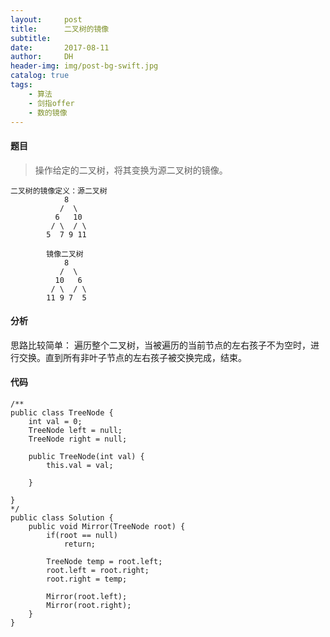 ```yaml
---
layout:     post
title:      二叉树的镜像
subtitle:   
date:       2017-08-11
author:     DH
header-img: img/post-bg-swift.jpg
catalog: true
tags:
    - 算法
    - 剑指offer
    - 数的镜像
---
```



#### 题目

>操作给定的二叉树，将其变换为源二叉树的镜像。


```
二叉树的镜像定义：源二叉树 
            8
           /  \
          6   10
         / \  / \
        5  7 9 11

        镜像二叉树
            8
           /  \
          10   6
         / \  / \
        11 9 7  5		

```

#### 分析

思路比较简单： 
遍历整个二叉树，当被遍历的当前节点的左右孩子不为空时，进行交换。直到所有非叶子节点的左右孩子被交换完成，结束。 

#### 代码


```
/**
public class TreeNode {
    int val = 0;
    TreeNode left = null;
    TreeNode right = null;

    public TreeNode(int val) {
        this.val = val;

    }

}
*/
public class Solution {
    public void Mirror(TreeNode root) {
        if(root == null)
            return;
        
        TreeNode temp = root.left;
        root.left = root.right;
        root.right = temp;
        
        Mirror(root.left);
        Mirror(root.right);
    }
}		

```
